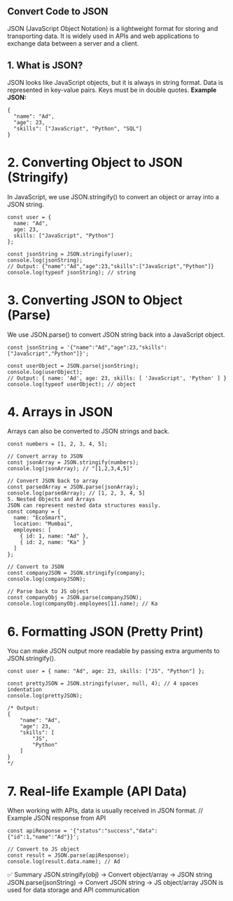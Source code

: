 ## Convert Code to JSON
JSON (JavaScript Object Notation) is a lightweight format for storing and transporting data.
It is widely used in APIs and web applications to exchange data between a server and a client.

## 1. What is JSON?
JSON looks like JavaScript objects, but it is always in string format.
Data is represented in key-value pairs.
Keys must be in double quotes.
**Example JSON:**
```
{
  "name": "Ad",
  "age": 23,
  "skills": ["JavaScript", "Python", "SQL"]
}
```

# 2. Converting Object to JSON (Stringify)
In JavaScript, we use JSON.stringify() to convert an object or array into a JSON string.
```
const user = {
  name: "Ad",
  age: 23,
  skills: ["JavaScript", "Python"]
};

const jsonString = JSON.stringify(user);
console.log(jsonString);
// Output: {"name":"Ad","age":23,"skills":["JavaScript","Python"]}
console.log(typeof jsonString); // string
```

# 3. Converting JSON to Object (Parse)
We use JSON.parse() to convert JSON string back into a JavaScript object.
```
const jsonString = '{"name":"Ad","age":23,"skills":["JavaScript","Python"]}';

const userObject = JSON.parse(jsonString);
console.log(userObject);
// Output: { name: 'Ad', age: 23, skills: [ 'JavaScript', 'Python' ] }
console.log(typeof userObject); // object
```

# 4. Arrays in JSON
Arrays can also be converted to JSON strings and back.
```
const numbers = [1, 2, 3, 4, 5];

// Convert array to JSON
const jsonArray = JSON.stringify(numbers);
console.log(jsonArray); // "[1,2,3,4,5]"

// Convert JSON back to array
const parsedArray = JSON.parse(jsonArray);
console.log(parsedArray); // [1, 2, 3, 4, 5]
5. Nested Objects and Arrays
JSON can represent nested data structures easily.
const company = {
  name: "EcoSmart",
  location: "Mumbai",
  employees: [
    { id: 1, name: "Ad" },
    { id: 2, name: "Ka" }
  ]
};

// Convert to JSON
const companyJSON = JSON.stringify(company);
console.log(companyJSON);

// Parse back to JS object
const companyObj = JSON.parse(companyJSON);
console.log(companyObj.employees[1].name); // Ka
```

# 6. Formatting JSON (Pretty Print)
You can make JSON output more readable by passing extra arguments to JSON.stringify().
```
const user = { name: "Ad", age: 23, skills: ["JS", "Python"] };

const prettyJSON = JSON.stringify(user, null, 4); // 4 spaces indentation
console.log(prettyJSON);

/* Output:
{
    "name": "Ad",
    "age": 23,
    "skills": [
        "JS",
        "Python"
    ]
}
*/
```

# 7. Real-life Example (API Data)
When working with APIs, data is usually received in JSON format.
// Example JSON response from API
```
const apiResponse = '{"status":"success","data":{"id":1,"name":"Ad"}}';

// Convert to JS object
const result = JSON.parse(apiResponse);
console.log(result.data.name); // Ad
```
✅ Summary
JSON.stringify(obj) → Convert object/array → JSON string
JSON.parse(jsonString) → Convert JSON string → JS object/array
JSON is used for data storage and API communication
